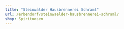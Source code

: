 ```yaml
---
title: "Steinwälder Hausbrennerei Schraml"
url: /erbendorf/steinwaelder-hausbrennerei-schraml/
shop: Spirituosen
---
```

